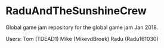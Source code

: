 # RaduAndTheSunshineCrew
Global game jam repository for the global game jam Jan 2018.

Users:
Tom (TDEAD1)
Mike (MikevdBroek)
Radu (Radu161030)
